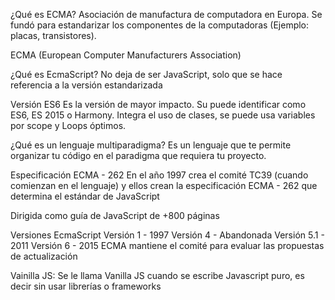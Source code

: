 ¿Qué es ECMA?
Asociación de manufactura de computadora en Europa. Se fundó para estandarizar los componentes de la computadoras (Ejemplo: placas, transistores).

ECMA (European Computer Manufacturers Association)

¿Qué es EcmaScript?
No deja de ser JavaScript, solo que se hace referencia a la versión estandarizada

Versión ES6
Es la versión de mayor impacto. Su puede identificar como ES6, ES 2015 o Harmony. Integra el uso de clases, se puede usa variables por scope y Loops óptimos.

¿Qué es un lenguaje multiparadigma?
Es un lenguaje que te permite organizar tu código en el paradigma que requiera tu proyecto.

Especificación ECMA - 262
En el año 1997 crea el comité TC39 (cuando comienzan en el lenguaje) y ellos crean la especificación ECMA - 262 que determina el estándar de JavaScript

Dirigida como guía de JavaScript de +800 páginas

Versiones EcmaScript
Versión 1 - 1997
Versión 4 - Abandonada
Versión 5.1 - 2011
Versión 6 - 2015
ECMA mantiene el comité para evaluar las propuestas de actualización

Vainilla JS: Se le llama Vanilla JS cuando se escribe Javascript puro, es decir sin usar librerías o frameworks